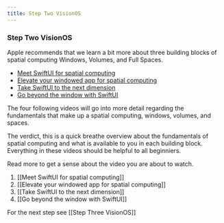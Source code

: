 ```yaml
---
title: Step Two VisionOS
---
```


### Step Two VisionOS

Apple recommends that we learn a bit more about three building blocks of spatial computing Windows, Volumes, and Full Spaces. 

- [Meet SwiftUI for spatial computing](https://developer.apple.com/videos/play/wwdc2023/10109/)
- [Elevate your windowed app for spatial computing](https://developer.apple.com/videos/play/wwdc2023/10110/)
- [Take SwiftUI to the next dimension](https://developer.apple.com/videos/play/wwdc2023/10113)
- [Go beyond the window with SwiftUI](https://developer.apple.com/videos/play/wwdc2023/10111/)

The four following videos will go into more detail regarding the fundamentals that make up a spatial computing, windows, volumes, and spaces.

The verdict, this is a quick breathe overview about the fundamentals of spatial computing and what is available to you in each building block. Everything in these videos should be helpful to all beginniers. 

Read more to get a sense about the video you are about to watch. 
1. [[Meet SwiftUI for spatial computing]]
2. [[Elevate your windowed app for spatial computing]]
3. [[Take SwiftUI to the next dimension]]
4. [[Go beyond the window with SwiftUI]]

For the next step see [[Step Three VisionOS]]
